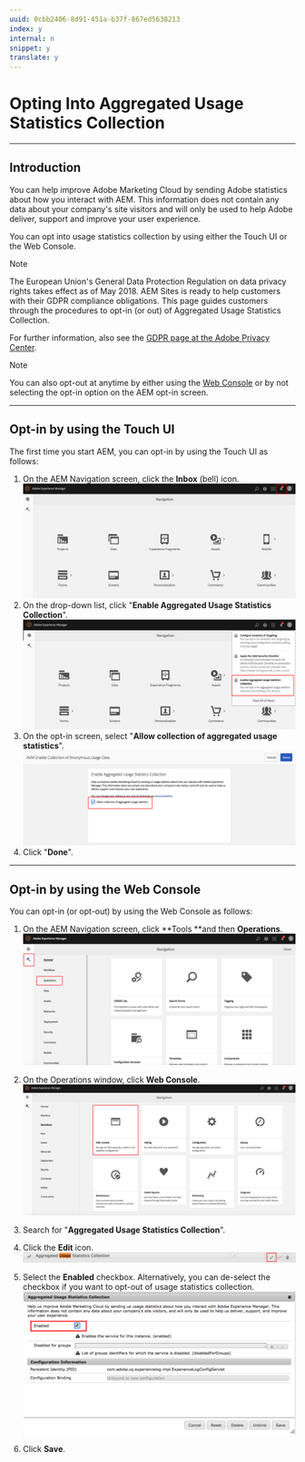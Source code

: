 ```yaml
---
uuid: 0cbb2406-8d91-451a-b37f-867ed5638213
index: y
internal: n
snippet: y
translate: y
---
```


# Opting Into Aggregated Usage Statistics Collection

---

## Introduction

You can help improve Adobe Marketing Cloud by sending Adobe statistics about how you interact with AEM. This information does not contain any data about your company's site visitors and will only be used to help Adobe deliver, support and improve your user experience.

You can opt into usage statistics collection by using either the Touch UI or the Web Console.

>[!NOTE]
>
><p>The European Union's General Data Protection Regulation on data privacy rights takes effect as of May 2018. AEM Sites is ready to help customers with their GDPR compliance obligations. This page guides customers through the procedures to opt-in (or out) of Aggregated Usage Statistics Collection.</p> <p>For further information, also see the&nbsp;<a href="https://www.adobe.com/privacy/general-data-protection-regulation.html">GDPR page at the Adobe Privacy Center</a>.</p> 

>[!NOTE]
>
><p>You can also opt-out at anytime by either using the&nbsp;<a href="/content/help/en/experience-manager/6-4/sites/deploying/using/opt-in-aggregated-usage-statistics.html?cq_ck=1524753613547#OptinbyusingtheWebConsole">Web Console</a>&nbsp;or by not selecting the opt-in option on the AEM opt-in screen.</p>

---

## Opt-in by using the Touch UI

The first time you start AEM, you can opt-in by using the Touch UI as follows:

1. On the AEM Navigation screen, click the **Inbox** (bell) icon.
   ![](assets/usage_statisticsnavigationscreen.png)
1. On the drop-down list, click "**Enable Aggregated Usage Statistics Collection**".
   ![](assets/usage_statisticsnavigationscreen2.png)
1. On the opt-in screen, select "**Allow collection of aggregated usage statistics**".
   ![](assets/usage_statisticsopt-inscreen.png)
1. Click "**Done**".

---

## Opt-in by using the Web Console

You can opt-in (or opt-out) by using the Web Console as follows:

1. On the AEM Navigation screen, click **Tools **and then **Operations**.
   ![](assets/usage_statisticsopsdashboard.png)
1. On the Operations window, click **Web Console**.
   ![](assets/usage_statisticswebconsole.png)
1. Search for "**Aggregated Usage Statistics Collection**".

1. Click the **Edit** icon.
   ![](assets/usage_statisticscollectionedit.png)
1. Select the **Enabled** checkbox. Alternatively, you can de-select the checkbox if you want to opt-out of usage statistics collection.
   ![](assets/usage_statisticsselect.png)
1. Click **Save**.

